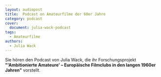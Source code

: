 ```yaml
---
layout: audiopost
title:  Podcast on Amateurfilme der 60er Jahre
category: podcast
cover:
  document: julia-wack-podcast
tags:
  - Amateurfilme
authors:
  - Julia Wack
---
```

Sie hören den Podcast von Julia Wack, die ihr Forschungsprojekt **"'Ambitionierte Amateure' – Europäische Filmclubs in den langen 1960er Jahren"** vorstellt.
